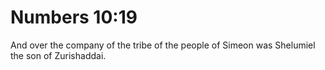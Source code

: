 # Numbers 10:19

And over the company of the tribe of the people of Simeon was Shelumiel the son of Zurishaddai.
